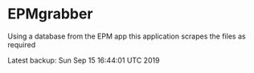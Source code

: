 # EPMgrabber
Using a database from the EPM app this application scrapes the files as required


Latest backup: Sun Sep 15 16:44:01 UTC 2019
